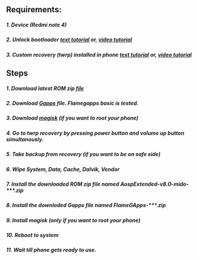 ## Requirements:
##### 1. Device (Redmi note 4)
##### 2. Unlock bootloader [text tutorial](https://forum.xda-developers.com/t/fastest-way-to-unlock-the-bootlader.3689116) or, [video tutorial](https://www.youtube.com/watch?v=6qDXirGFOpU&t=19s)
##### 3. Custom recovery (twrp) installed in phone [text tutorial](https://www.miuithemez.com/2019/06/how-to-install-twrp-recovery-in-redmi-note-4.html) or, [video tutorial](https://www.youtube.com/watch?v=JcYeCzSfoDE)


## Steps
##### 1. Download latest ROM zip [file](https://t.me/rn4downloads/4885)
##### 2. Download [Gapps](https://sourceforge.net/projects/flamegapps/files/arm64/android-11/BETA/2021-04-04/FlameGApps-11.0-basic-arm64-20210404-BETA.zip/download) file. Flamegapps basic is tested.
##### 3. Download [magisk](https://magiskmanager.com/) (if you want to root your phone)
##### 4. Go to twrp recovery by pressing power button and volume up button simultanously.
##### 5. Take backup from recovery (if you want to be on safe side)
##### 6. Wipe System, Data, Cache, Dalvik, Vendor
##### 7. Install the downloaded ROM zip file named AospExtended-v8.0-mido-***.zip
##### 8. Install the downloded Gapps file named FlameGApps-***.zip
##### 9. Install magisk (only if you want to root your phone)
##### 10. Reboot to system
##### 11. Wait till phone gets ready to use.
